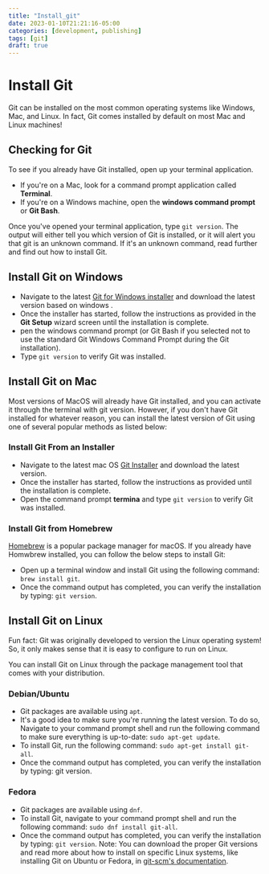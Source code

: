 ```yaml
---
title: "Install_git"
date: 2023-01-10T21:21:16-05:00
categories: [development, publishing]
tags: [git]
draft: true
---
```

# Install Git 

Git can be installed on the most common operating systems like Windows, Mac, and Linux. In fact, Git comes installed by default on most Mac and Linux machines!

## Checking for Git

To see if you already have Git installed, open up your terminal application.

- If you're on a Mac, look for a command prompt application called **Terminal**.
- If you're on a Windows machine, open the **windows command prompt** or **Git Bash**.

Once you've opened your terminal application, type `git version`. The output will either tell you which version of Git is installed, or it will alert you that git is an unknown command. If it's an unknown command, read further and find out how to install Git.

## Install Git on Windows

- Navigate to the latest [Git for Windows installer](https://git-scm.com/download/win) and download the latest version based on windows .
- Once the installer has started, follow the instructions as provided in the **Git Setup** wizard screen until the installation is complete.
- pen the windows command prompt (or Git Bash if you selected not to use the standard Git Windows Command Prompt during the Git installation).
- Type `git version` to verify Git was installed.

## Install Git on Mac

Most versions of MacOS will already have Git installed, and you can activate it through the terminal with git version. However, if you don't have Git installed for whatever reason, you can install the latest version of Git using one of several popular methods as listed below:

### Install Git From an Installer

- Navigate to the latest mac OS [Git Installer](https://git-scm.com/download/mac) and download the latest version.
- Once the installer has started, follow the instructions as provided until the installation is complete.
- Open the command prompt **termina** and type `git version` to verify Git was installed.


### Install Git from Homebrew

[Homebrew](https://brew.sh/) is a popular package manager for macOS. If you already have Homwbrew installed, you can follow the below steps to install Git:

- Open up a terminal window and install Git using the following command: `brew install git`.
- Once the command output has completed, you can verify the installation by typing: `git version`.

## Install Git on Linux
Fun fact: Git was originally developed to version the Linux operating system! So, it only makes sense that it is easy to configure to run on Linux.

You can install Git on Linux through the package management tool that comes with your distribution.

### Debian/Ubuntu
- Git packages are available using `apt`.
- It's a good idea to make sure you're running the latest version. To do so, Navigate to your command prompt shell and run the following command to make sure everything is up-to-date: `sudo apt-get update`.
- To install Git, run the following command: `sudo apt-get install git-all`.
- Once the command output has completed, you can verify the installation by typing: git version.

### Fedora
- Git packages are available using `dnf`.
- To install Git, navigate to your command prompt shell and run the following command: `sudo dnf install git-all`.
- Once the command output has completed, you can verify the installation by typing: `git version`.
Note: You can download the proper Git versions and read more about how to install on specific Linux systems, like installing Git on Ubuntu or Fedora, in [git-scm's documentation](https://git-scm.com/download/linux).
